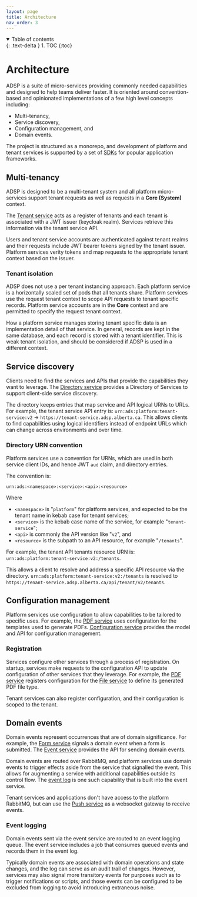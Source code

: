 ```yaml
---
layout: page
title: Architecture
nav_order: 3
---
```


<details open markdown="block">
  <summary>
    Table of contents
  </summary>
  {: .text-delta }
1. TOC
{:toc}
</details>

# Architecture
ADSP is a suite of micro-services providing commonly needed capabilities and designed to help teams deliver faster. It is oriented around convention-based and opinionated implementations of a few high level concepts including:

- Multi-tenancy,
- Service discovery,
- Configuration management, and
- Domain events.

The project is structured as a monorepo, and development of platform and tenant services is supported by a set of [SDKs](./platform/platform-node-sdk.md) for popular application frameworks.

## Multi-tenancy
ADSP is designed to be a multi-tenant system and all platform micro-services support tenant requests as well as requests in a **Core (System)** context.

The [Tenant service](./services/tenant-service.md) acts as a register of tenants and each tenant is associated with a JWT issuer (keycloak realm). Services retrieve this information via the tenant service API.

Users and tenant service accounts are authenticated against tenant realms and their requests include JWT bearer tokens signed by the tenant issuer. Platform services verity tokens and map requests to the appropriate tenant context based on the issuer.

### Tenant isolation
ADSP does not use a per tenant instancing approach. Each platform service is a horizontally scaled set of pods that all tenants share. Platform services use the request tenant context to scope API requests to tenant specific records. Platform service accounts are in the **Core** context and are permitted to specify the request tenant context.

How a platform service manages storing tenant specific data is an implementation detail of that service. In general, records are kept in the same database, and each record is stored with a tenant identifier. This is weak tenant isolation, and should be considered if ADSP is used in a different context.

## Service discovery
Clients need to find the services and APIs that provide the capabilities they want to leverage. The [Directory service](./services/directory-service.md) provides a Directory of Services to support client-side service discovery.

The directory keeps entries that map service and API logical URNs to URLs. For example, the tenant service API entry is: `urn:ads:platform:tenant-service:v2` -> `https://tenant-service.adsp.alberta.ca`. This allows clients to find capabilities using logical identifiers instead of endpoint URLs which can change across environments and over time.

### Directory URN convention
Platform services use a convention for URNs, which are used in both service client IDs, and hence JWT `aud` claim, and directory entries.

The convention is:

`urn:ads:<namespace>:<service>:<api>:<resource>`

Where

- `<namespace>` is "`platform`" for platform services, and expected to be the tenant name in kebab case for tenant services;
- `<service>` is the kebab case name of the service, for example "`tenant-service`";
- `<api>` is commonly the API version like "`v2`", and
- `<resource>` is the subpath to an API resource, for example "`/tenants`".

For example, the tenant API tenants resource URN is: `urn:ads:platform:tenant-service:v2:/tenants`.

This allows a client to resolve and address a specific API resource via the directory. `urn:ads:platform:tenant-service:v2:/tenants` is resolved to `https://tenant-service.adsp.alberta.ca/api/tenant/v2/tenants`.

## Configuration management
Platform services use configuration to allow capabilities to be tailored to specific uses. For example, the [PDF service](./services/pdf-service.md) uses configuration for the templates used to generate PDFs. [Configuration service](./services/configuration-service.md) provides the model and API for configuration management.

### Registration
Services configure other services through a process of registration. On startup, services make requests to the configuration API to update configuration of other services that they leverage. For example, the [PDF service](./services/pdf-service.md) registers configuration for the [File service](./services/file-service.md) to define its generated PDF file type.

Tenant services can also register configuration, and their configuration is scoped to the tenant.

## Domain events
Domain events represent occurrences that are of domain significance. For example, the [Form service](./services/form-service.md) signals a domain event when a form is submitted. The [Event service](./services/event-service.md) provides the API for sending domain events.

Domain events are routed over RabbitMQ, and platform services use domain events to trigger effects aside from the service that signalled the event. This allows for augmenting a service with additional capabilities outside its control flow. The [event log](#event-logging) is one such capability that is built into the event service.

Tenant services and applications don't have access to the platform RabbitMQ, but can use the [Push service](./services/push-service.md) as a websocket gateway to receive events.

### Event logging
Domain events sent via the event service are routed to an event logging queue. The event service includes a job that consumes queued events and records them in the event log.

Typically domain events are associated with domain operations and state changes, and the log can serve as an audit trail of changes. However, services may also signal more transitory events for purposes such as to trigger notifications or scripts, and those events can be configured to be excluded from logging to avoid introducing extraneous noise.

